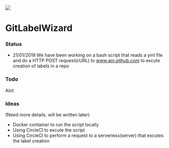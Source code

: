 ![](https://i.gyazo.com/0839e2c4186caee4f3ba67227bf2f5ea.png)

# GitLabelWizard

### Status
- 21/01/2019
We have been working on a bash script that reads a yml file and do a HTTP POST request(cURL) to www.api.github.com to excute creation of labels in a repo

### Todo
Alot 

### Ideas
(Need more details. will be written later)
- Docker container to run the script locally
- Using CircleCI to excute the script
- Using CircleCI to perform a request to a serverless(server) that excutes the label creation

